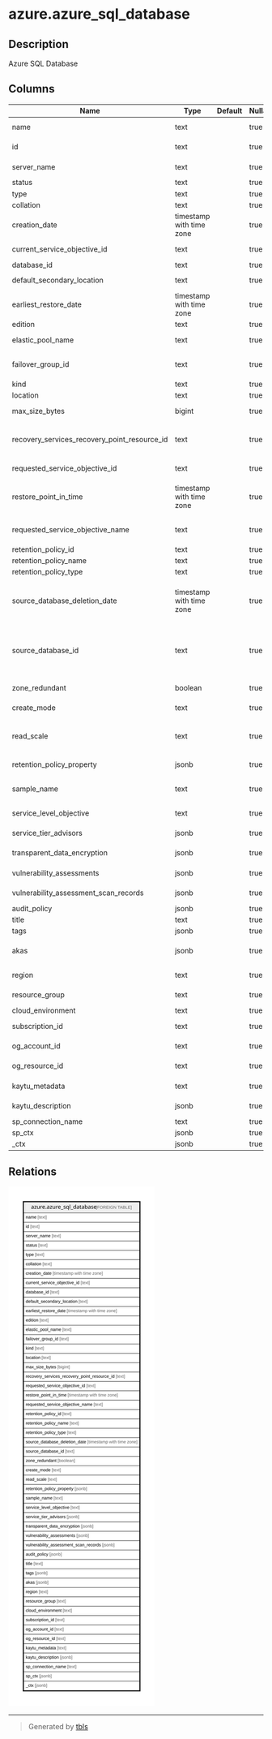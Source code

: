 # azure.azure_sql_database

## Description

Azure SQL Database

## Columns

| Name | Type | Default | Nullable | Children | Parents | Comment |
| ---- | ---- | ------- | -------- | -------- | ------- | ------- |
| name | text |  | true |  |  | The friendly name that identifies the database. |
| id | text |  | true |  |  | Contains ID to identify a database uniquely. |
| server_name | text |  | true |  |  | The name of the parent server of the database. |
| status | text |  | true |  |  | The status of the database. |
| type | text |  | true |  |  | Type of the database. |
| collation | text |  | true |  |  | The collation of the database. |
| creation_date | timestamp with time zone |  | true |  |  | The creation date of the database. |
| current_service_objective_id | text |  | true |  |  | The current service level objective ID of the database. |
| database_id | text |  | true |  |  | The ID of the database. |
| default_secondary_location | text |  | true |  |  | The default secondary region for this database. |
| earliest_restore_date | timestamp with time zone |  | true |  |  | This records the earliest start date and time that restore is available for this database. |
| edition | text |  | true |  |  | The edition of the database. |
| elastic_pool_name | text |  | true |  |  | The name of the elastic pool the database is in. |
| failover_group_id | text |  | true |  |  | The resource identifier of the failover group containing this database. |
| kind | text |  | true |  |  | Kind of the database. |
| location | text |  | true |  |  | Location of the database. |
| max_size_bytes | bigint |  | true |  |  | The max size of the database expressed in bytes. |
| recovery_services_recovery_point_resource_id | text |  | true |  |  | Specifies the resource ID of the recovery point to restore from if createMode is RestoreLongTermRetentionBackup. |
| requested_service_objective_id | text |  | true |  |  | The configured service level objective ID of the database. |
| restore_point_in_time | timestamp with time zone |  | true |  |  | Specifies the point in time of the source database that will be restored to create the new database. |
| requested_service_objective_name | text |  | true |  |  | The name of the configured service level objective of the database. |
| retention_policy_id | text |  | true |  |  | Retention policy ID. |
| retention_policy_name | text |  | true |  |  | Retention policy Name. |
| retention_policy_type | text |  | true |  |  | Long term Retention policy Type. |
| source_database_deletion_date | timestamp with time zone |  | true |  |  | Specifies the time that the database was deleted when createMode is Restore and sourceDatabaseId is the deleted database's original resource id. |
| source_database_id | text |  | true |  |  | Specifies the resource ID of the source database if createMode is Copy, NonReadableSecondary, OnlineSecondary, PointInTimeRestore, Recovery, or Restore. |
| zone_redundant | boolean |  | true |  |  | Indicates if the database is zone redundant or not. |
| create_mode | text |  | true |  |  | Specifies the mode of database creation. |
| read_scale | text |  | true |  |  | ReadScale indicates whether read-only connections are allowed to this database or not if the database is a geo-secondary. |
| retention_policy_property | jsonb |  | true |  |  | Long term Retention policy Property. |
| sample_name | text |  | true |  |  | Indicates the name of the sample schema to apply when creating this database. |
| service_level_objective | text |  | true |  |  | The current service level objective of the database. |
| service_tier_advisors | jsonb |  | true |  |  | The list of service tier advisors for this database. |
| transparent_data_encryption | jsonb |  | true |  |  | The transparent data encryption info for this database. |
| vulnerability_assessments | jsonb |  | true |  |  | The vulnerability assessments for this database. |
| vulnerability_assessment_scan_records | jsonb |  | true |  |  | The vulnerability assessment scan records for this database. |
| audit_policy | jsonb |  | true |  |  | The database blob auditing policy. |
| title | text |  | true |  |  | Title of the resource. |
| tags | jsonb |  | true |  |  | A map of tags for the resource. |
| akas | jsonb |  | true |  |  | Array of globally unique identifier strings (also known as) for the resource. |
| region | text |  | true |  |  | The Azure region/location in which the resource is located. |
| resource_group | text |  | true |  |  | The resource group which holds this resource. |
| cloud_environment | text |  | true |  |  | The Azure Cloud Environment. |
| subscription_id | text |  | true |  |  | The Azure Subscription ID in which the resource is located. |
| og_account_id | text |  | true |  |  | The Platform Account ID in which the resource is located. |
| og_resource_id | text |  | true |  |  | The unique ID of the resource in opengovernance. |
| kaytu_metadata | text |  | true |  |  | Platform Metadata of the Azure resource. |
| kaytu_description | jsonb |  | true |  |  | The full model description of the resource |
| sp_connection_name | text |  | true |  |  | Steampipe connection name. |
| sp_ctx | jsonb |  | true |  |  | Steampipe context in JSON form. |
| _ctx | jsonb |  | true |  |  | Steampipe context in JSON form. |

## Relations

![er](azure.azure_sql_database.svg)

---

> Generated by [tbls](https://github.com/k1LoW/tbls)

